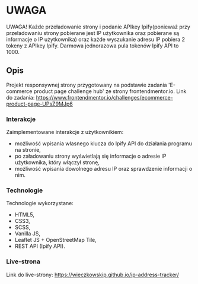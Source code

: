 # UWAGA #
UWAGA! Każde przeładowanie strony i podanie APIkey Ipify(ponieważ przy przeładowaniu strony pobierane jest IP użytkownika oraz pobierane są informacje o IP użytkownika) oraz każde wyszukanie adresu IP pobiera 2 tokeny z APIkey Ipify. Darmowa jednorazowa pula tokenów Ipify API to 1000.

## Opis ##
Projekt responsywnej strony przygotowany na podstawie zadania 'E-commerce product page challenge hub' ze strony frontendmentor.io.
Link do zadania: https://www.frontendmentor.io/challenges/ecommerce-product-page-UPsZ9MJp6

### Interakcje ###
Zaimplementowane interakcje z użytkownikiem:
- możliwość wpisania własnego klucza do Ipify API do działania programu na stronie,
- po załadowaniu strony wyświetlają się informacje o adresie IP użytkownika, który włączył stronę,
- możliwość wpisania dowolnego adresu IP oraz sprawdzenie informacji o nim.


### Technologie ###
Technologie wykorzystane:
- HTML5,
- CSS3, 
- SCSS, 
- Vanilla JS,
- Leaflet JS + OpenStreetMap Tile,
- REST API (Ipify API).

### Live-strona ###
Link do live-strony:
https://wieczkowskip.github.io/ip-address-tracker/